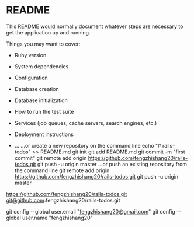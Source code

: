 # README

This README would normally document whatever steps are necessary to get the
application up and running.

Things you may want to cover:

* Ruby version

* System dependencies

* Configuration

* Database creation

* Database initialization

* How to run the test suite

* Services (job queues, cache servers, search engines, etc.)

* Deployment instructions

* ...
…or create a new repository on the command line
echo "# rails-todos" >> README.md
git init
git add README.md
git commit -m "first commit"
git remote add origin https://github.com/fengzhishang20/rails-todos.git
git push -u origin master
…or push an existing repository from the command line
git remote add origin https://github.com/fengzhishang20/rails-todos.git
git push -u origin master

https://github.com/fengzhishang20/rails-todos.git
git@github.com:fengzhishang20/rails-todos.git

git config --global user.email "fengzhishang20@gmail.com"
git config --global user.name "fengzhishang20"
